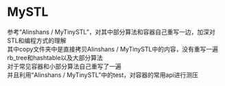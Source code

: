 # MySTL
参考“Alinshans / MyTinySTL”，对其中部分算法和容器自己重写一边，加深对STL和编程方式的理解  
其中copy文件夹中是直接拷贝Alinshans / MyTinySTL中的内容，没有重写一遍rb_tree和hashtable以及大部分算法  
对于常见容器和小部分算法自己重写了一遍  
并且利用“Alinshans / MyTinySTL”中的test，对容器的常用api进行测压  
